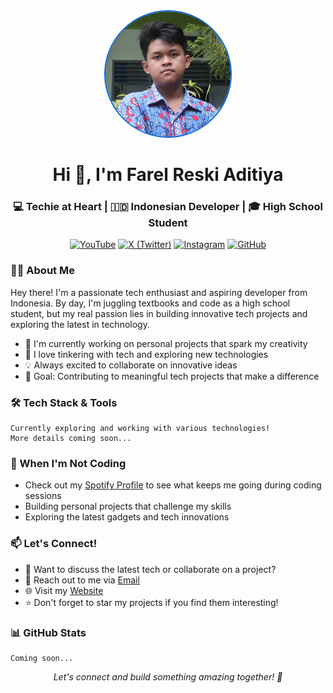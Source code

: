 <div align="center">
  <img src="photo-profile.png" width="200" height="200" style="border-radius: 50%; object-fit: cover; border: 2px solid #0366d6;" alt="Profile"/>
</div>

<h1 align="center">Hi 👋, I'm Farel Reski Aditiya</h1>

<div align="center">

  ### 💻 Techie at Heart | 🇮🇩 Indonesian Developer | 🎓 High School Student
  
  [![YouTube](https://img.shields.io/badge/YouTube-%23FF0000.svg?style=for-the-badge&logo=YouTube&logoColor=white)](https://www.youtube.com/@Farel_RA)
  [![X (Twitter)](https://img.shields.io/badge/X-%23000000.svg?style=for-the-badge&logo=X&logoColor=white)](https://twitter.com/FarelRA_)
  [![Instagram](https://img.shields.io/badge/Instagram-%23E4405F.svg?style=for-the-badge&logo=Instagram&logoColor=white)](https://www.instagram.com/the_farelra)
  [![GitHub](https://img.shields.io/badge/GitHub-%23121011.svg?style=for-the-badge&logo=github&logoColor=white)](https://github.com/FarelRA)
</div>

### 👨‍💻 About Me

Hey there! I'm a passionate tech enthusiast and aspiring developer from Indonesia. By day, I'm juggling textbooks and code as a high school student, but my real passion lies in building innovative tech projects and exploring the latest in technology.

- 🔭 I'm currently working on personal projects that spark my creativity
- 🌱 I love tinkering with tech and exploring new technologies
- 💡 Always excited to collaborate on innovative ideas
- 🎯 Goal: Contributing to meaningful tech projects that make a difference

### 🛠️ Tech Stack & Tools

```text
Currently exploring and working with various technologies!
More details coming soon...
```

### 🎵 When I'm Not Coding

- Check out my [Spotify Profile](https://open.spotify.com/user/31omv4oxyhyat7bw267nq4bvdt2y) to see what keeps me going during coding sessions
- Building personal projects that challenge my skills
- Exploring the latest gadgets and tech innovations

### 📫 Let's Connect!

- 💬 Want to discuss the latest tech or collaborate on a project?
- 📧 Reach out to me via [Email](mailto:farel@farel.my.id)
- 🌐 Visit my [Website](https://farelra.github.io/profile)
- ⭐ Don't forget to star my projects if you find them interesting!

### 📊 GitHub Stats

```text
Coming soon...
```

<div align="center">
  <i>Let's connect and build something amazing together! 🚀</i>
</div>
